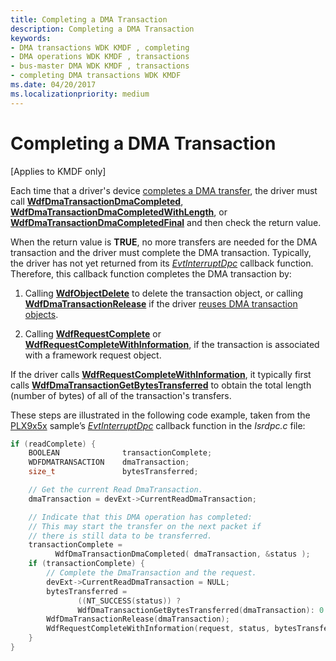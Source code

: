 ```yaml
---
title: Completing a DMA Transaction
description: Completing a DMA Transaction
keywords:
- DMA transactions WDK KMDF , completing
- DMA operations WDK KMDF , transactions
- bus-master DMA WDK KMDF , transactions
- completing DMA transactions WDK KMDF
ms.date: 04/20/2017
ms.localizationpriority: medium
---
```


# Completing a DMA Transaction


\[Applies to KMDF only\]




Each time that a driver's device [completes a DMA transfer](completing-a-dma-transfer.md), the driver must call [**WdfDmaTransactionDmaCompleted**](/windows-hardware/drivers/ddi/wdfdmatransaction/nf-wdfdmatransaction-wdfdmatransactiondmacompleted), [**WdfDmaTransactionDmaCompletedWithLength**](/windows-hardware/drivers/ddi/wdfdmatransaction/nf-wdfdmatransaction-wdfdmatransactiondmacompletedwithlength), or [**WdfDmaTransactionDmaCompletedFinal**](/windows-hardware/drivers/ddi/wdfdmatransaction/nf-wdfdmatransaction-wdfdmatransactiondmacompletedfinal) and then check the return value.

When the return value is **TRUE**, no more transfers are needed for the DMA transaction and the driver must complete the DMA transaction. Typically, the driver has not yet returned from its [*EvtInterruptDpc*](/windows-hardware/drivers/ddi/wdfinterrupt/nc-wdfinterrupt-evt_wdf_interrupt_dpc) callback function. Therefore, this callback function completes the DMA transaction by:

1.  Calling [**WdfObjectDelete**](/windows-hardware/drivers/ddi/wdfobject/nf-wdfobject-wdfobjectdelete) to delete the transaction object, or calling [**WdfDmaTransactionRelease**](/windows-hardware/drivers/ddi/wdfdmatransaction/nf-wdfdmatransaction-wdfdmatransactionrelease) if the driver [reuses DMA transaction objects](reusing-dma-transaction-objects.md).

2.  Calling [**WdfRequestComplete**](/windows-hardware/drivers/ddi/wdfrequest/nf-wdfrequest-wdfrequestcomplete) or [**WdfRequestCompleteWithInformation**](/windows-hardware/drivers/ddi/wdfrequest/nf-wdfrequest-wdfrequestcompletewithinformation), if the transaction is associated with a framework request object.

If the driver calls [**WdfRequestCompleteWithInformation**](/windows-hardware/drivers/ddi/wdfrequest/nf-wdfrequest-wdfrequestcompletewithinformation), it typically first calls [**WdfDmaTransactionGetBytesTransferred**](/windows-hardware/drivers/ddi/wdfdmatransaction/nf-wdfdmatransaction-wdfdmatransactiongetbytestransferred) to obtain the total length (number of bytes) of all of the transaction's transfers.

These steps are illustrated in the following code example, taken from the [PLX9x5x](/samples/browse/) sample’s [*EvtInterruptDpc*](/windows-hardware/drivers/ddi/wdfinterrupt/nc-wdfinterrupt-evt_wdf_interrupt_dpc) callback function in the *Isrdpc.c* file:

```cpp
if (readComplete) {
    BOOLEAN              transactionComplete;
    WDFDMATRANSACTION    dmaTransaction;
    size_t               bytesTransferred;

    // Get the current Read DmaTransaction.
    dmaTransaction = devExt->CurrentReadDmaTransaction;

    // Indicate that this DMA operation has completed:
    // This may start the transfer on the next packet if 
    // there is still data to be transferred.
    transactionComplete = 
          WdfDmaTransactionDmaCompleted( dmaTransaction, &status ); 
    if (transactionComplete) {
        // Complete the DmaTransaction and the request.
        devExt->CurrentReadDmaTransaction = NULL;
        bytesTransferred =  
               ((NT_SUCCESS(status)) ? 
               WdfDmaTransactionGetBytesTransferred(dmaTransaction): 0 );
        WdfDmaTransactionRelease(dmaTransaction);
        WdfRequestCompleteWithInformation(request, status, bytesTransferred);
    }
}
```
